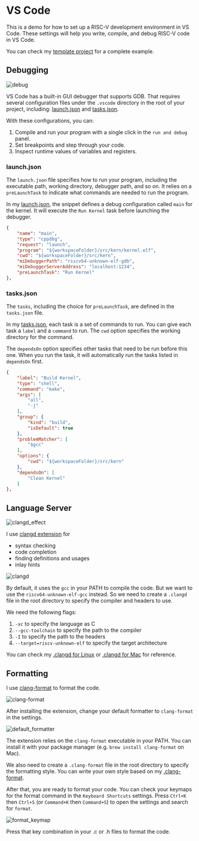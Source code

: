 # VS Code

This is a demo for how to set up a RISC-V development environment in VS Code.
These settings will help you write, compile, and debug RISC-V code in VS Code.

You can check my [template project](./template/) for a complete example.

## Debugging

![debug](./resources/debug.png)

VS Code has a built-in GUI debugger that supports GDB.
That requires several configuration files under the `.vscode` directory in the root of your project, including: [launch.json](./template/.vscode/launch.json) and [tasks.json](./template/.vscode/tasks.json).

With these configurations, you can:
1. Compile and run your program with a single click in the `run and debug` panel.
2. Set breakpoints and step through your code.
3. Inspect runtime values of variables and registers.

### launch.json

The `launch.json` file specifies how to run your program, including the executable path, working directory, debugger path, and so on.
It relies on a `preLaunchTask` to indicate what commands are needed to run the program.

In my [launch.json](./template/.vscode/launch.json), the snippet defines a debug configuration
called `main` for the kernel.
It will execute the `Run Kernel` task before launching the debugger.

```json
{
    "name": "main",
    "type": "cppdbg",
    "request": "launch",
    "program": "${workspaceFolder}/src/kern/kernel.elf",
    "cwd": "${workspaceFolder}/src/kern",
    "miDebuggerPath": "riscv64-unknown-elf-gdb",
    "miDebuggerServerAddress": "localhost:1234",
    "preLaunchTask": "Run Kernel"
},
```

### tasks.json

The `tasks`, including the choice for `preLaunchTask`, are defined in the `tasks.json` file.

In my [tasks.json](./template/.vscode/tasks.json), each task is a set of commands to run.
You can give each task a `label` and a `command` to run.
The `cwd` option specifies the working directory for the command.

The `dependsOn` option specifies other tasks that need to be run before this one.
When you run the task, it will automatically run the tasks listed in `dependsOn` first.

```json
{
    "label": "Build Kernel",
    "type": "shell",
    "command": "make",
    "args": [
        "all",
        "-j"
    ],
    "group": {
        "kind": "build",
        "isDefault": true
    },
    "problemMatcher": [
        "$gcc"
    ],
    "options": {
        "cwd": "${workspaceFolder}/src/kern"
    },
    "dependsOn": [
        "Clean Kernel"
    ]
},
```

## Language Server

![clangd_effect](./resources/clangd_effect.png)

I use [clangd extension](https://marketplace.visualstudio.com/items?itemName=llvm-vs-code-extensions.vscode-clangd)
for
- syntax checking
- code completion
- finding definitions and usages
- inlay hints

![clangd](./resources/clangd.png)

By default, it uses the `gcc` in your PATH to compile the code.
But we want to use the `riscv64-unknown-elf-gcc` instead.
So we need to create a `.clangd` file in the root directory to specify the compiler and headers to use.

We need the following flags:
1. `-xc` to specify the language as C
2. `--gcc-toolchain` to specify the path to the compiler
3. `-I` to specify the path to the headers
4. `--target=riscv-unknown-elf` to specify the target architecture

You can check my [.clangd for Linux](./resources/.clangd_linux) or [.clangd for Mac](./resources/.clangd_mac) for reference.

## Formatting

I use [clang-format](https://marketplace.visualstudio.com/items?itemName=xaver.clang-format)
to format the code.

![clang-format](./resources/clang_format.png)

After installing the extension, change your default formatter to `clang-format` in the settings.

![default_formatter](./resources/default_formatter.png)

The extension relies on the `clang-format` executable in your PATH.
You can install it with your package manager (e.g. `brew install clang-format` on Mac).

We also need to create a `.clang-format` file in the root directory to specify the formatting style.
You can write your own style based on my [.clang-format](./template/.clang-format).

After that, you are ready to format your code.
You can check your keymaps for the format command in the `Keyboard Shortcuts` settings.
Press `Ctrl+K` then `Ctrl+S` (or `Command+K` then `Command+S`) to open the settings and search for `format`.

![format_keymap](./resources/format_keymap.png)

Press that key combination in your .c or .h files to format the code.